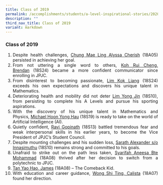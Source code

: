 ```yaml
---
title: Class of 2019
permalink: /accomplishments/students/a-level-inspirational-stories/2020/overview/
description: ""
third_nav_title: Class of 2019
variant: markdown
---
```

<h3><strong>Class of 2019</strong></h3>

<div align="justify">

<ol>
	<li>Despite health challenges,&nbsp;<a href="/accomplishments/students/a-level-inspirational-stories/2020/cherish/">Chung Mae Ling Alyssa Cherish</a>&nbsp;(18A05) persisted in achieving her goal.</li>
	<li>From not uttering a single word to others,&nbsp;<a href="/accomplishments/students/a-level-inspirational-stories/2020/brendan/">Koh Rui Cheng, Brendan</a>&nbsp;(18S24) became a more confident communicator since enrolling in JPJC.</li>
	<li>From disinterest to becoming passionate,&nbsp;<a href="/accomplishments/students/a-level-inspirational-stories/2020/lim-kok-liang/">Lim Kok Liang</a>&nbsp;(18S24) exceeds his own expectations and discovers his unique talent in Mathematics.</li>
	<li>Deteriorating health and mobility did not deter&nbsp;<a href="/accomplishments/students/a-level-inspirational-stories/2020/lim-yong-jin/">Lim Yong Jin</a>&nbsp;(18S10), from persisting to complete his A Levels and pursue his sporting aspirations.</li>
	<li>With the discovery of his unique talent in Mathematics and Physics,&nbsp;<a href="/accomplishments/students/a-level-inspirational-stories/2020/michael/">Michael Hoon Yong Hau</a>&nbsp;(18S19) is ready to take on the world of Artificial Intelligence (AI).
	</li><li>Quietly confident,&nbsp;<a href="/accomplishments/students/a-level-inspirational-stories/2020/ravi/">Ravi Gopinath</a> (18S13) battled tremendous fear and weak interpersonal skills in his earlier years, to become the Vice President of JPJC’s Student Council.</li>
	<li>Despite mounting challenges and his sudden loss,&nbsp;<a href="/accomplishments/students/a-level-inspirational-stories/2020/sarath/">Sarath Alexander s/o Innasimuthu</a>&nbsp;(18S10) remains strong and committed to his goals.&nbsp;</li>
	<li>Unafraid to strike out on the path less taken,&nbsp;<a href="/accomplishments/students/a-level-inspirational-stories/2020/syarifah/">Syarifah Aneesa Bte Mohammad</a>&nbsp;(18A08) thrived after her decision to switch from a polytechnic to JPJC.</li>
	<li><a href="/accomplishments/students/a-level-inspirational-stories/2020/james/">Tan Yao Hao, James</a>&nbsp;(18A08) – The Comeback Kid.</li>
	<li>With education and career guidance,&nbsp;<a href="/accomplishments/students/a-level-inspirational-stories/2020/calista/">Wong Shi Ting, Calista</a>&nbsp;(18A07) found her direction.</li></ol></div>